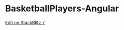 # BasketballPlayers-Angular

[Edit on StackBlitz ⚡️](https://stackblitz.com/edit/stackblitz-starters-d8vfm6)